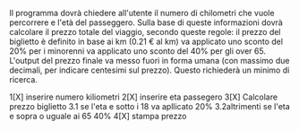 Il programma dovrà chiedere all'utente il numero di chilometri che vuole percorrere e l'età del passeggero.
Sulla base di queste informazioni dovrà calcolare il prezzo totale del viaggio, secondo queste regole:
il prezzo del biglietto è definito in base ai km (0.21 € al km)
va applicato uno sconto del 20% per i minorenni
va applicato uno sconto del 40% per gli over 65.
L'output del prezzo finale va messo fuori in forma umana (con massimo due decimali, per indicare centesimi sul prezzo). Questo richiederà un minimo di ricerca.






1[X] inserire numero kiliometri
2[X] inserire eta passegero
3[X] Calcolare prezzo biglietto
   3.1 se l'eta e sotto i 18 va apllicato 20%
   3.2altrimenti se l'eta e sopra o uguale ai 65 40%
4[X] stampa prezzo   
